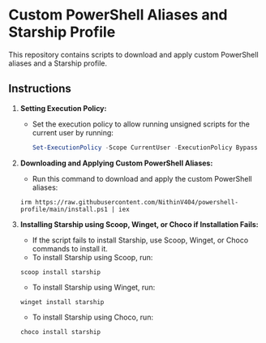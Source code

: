 # Custom PowerShell Aliases and Starship Profile

This repository contains scripts to download and apply custom PowerShell aliases and a Starship profile.

## Instructions

1. **Setting Execution Policy:**
   - Set the execution policy to allow running unsigned scripts for the current user by running:
     ```powershell
     Set-ExecutionPolicy -Scope CurrentUser -ExecutionPolicy Bypass
     ```

2. **Downloading and Applying Custom PowerShell Aliases:**
    - Run this command to download and apply the custom PowerShell aliases:
    ```
    irm https://raw.githubusercontent.com/NithinV404/powershell-profile/main/install.ps1 | iex
    ```

3. **Installing Starship using Scoop, Winget, or Choco if Installation Fails:**
    - If the script fails to install Starship, use Scoop, Winget, or Choco commands to install it.
    - To install Starship using Scoop, run:
    ```
    scoop install starship
    ```

    - To install Starship using Winget, run:
    ```
    winget install starship
    ```

    - To install Starship using Choco, run:
    ```
    choco install starship
    ```
